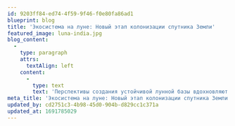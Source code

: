 ```yaml
---
id: 9203ff84-ed74-4f59-9f46-f0e80fa86ad1
blueprint: blog
title: 'Экосистема на луне: Новый этап колонизации спутника Земли'
featured_image: luna-india.jpg
blog_content:
  -
    type: paragraph
    attrs:
      textAlign: left
    content:
      -
        type: text
        text: 'Перспективы создания устойчивой лунной базы вдохновляют космические агентства и частные компании на планирование более длительных исследовательских миссий.'
meta_title: 'Экосистема на луне: Новый этап колонизации спутника Земли'
updated_by: cd2751c3-4b98-45d0-904b-d829cc1c371a
updated_at: 1691785029
---
```

